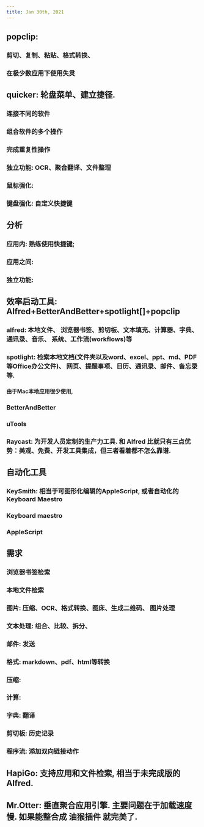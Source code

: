 ```yaml
---
title: Jan 30th, 2021
---
```


## popclip:
### 剪切、复制、粘贴、格式转换、
### 在极少数应用下使用失灵
## quicker: 轮盘菜单、建立捷径.
### 连接不同的软件
### 组合软件的多个操作
### 完成重复性操作
### 独立功能: OCR、聚合翻译、文件整理
### 鼠标强化:
### 键盘强化: 自定义快捷键
## 分析
### 应用内: 熟练使用快捷键;
### 应用之间:
### 独立功能:
## 效率启动工具: Alfred+BetterAndBetter+spotlight[]+popclip
### alfred: 本地文件、 浏览器书签、剪切板、文本填充、计算器、字典、通讯录、音乐、 系统、工作流(workflows)等
### spotlight: 检索本地文档(文件夹以及word、excel、ppt、md、PDF等Office办公文件)、 网页、提醒事项、日历、通讯录、邮件、备忘录等.
#### 由于Mac本地应用很少使用,
### BetterAndBetter
### uTools
### Raycast: 为开发人员定制的生产力工具. 和 Alfred 比就只有三点优势：美观、免费、开发工具集成，但三者看着都不怎么靠谱.
## 自动化工具
### KeySmith: 相当于可图形化编辑的AppleScript, 或者自动化的Keyboard Maestro
### Keyboard maestro
### AppleScript
## 需求
### 浏览器书签检索
### 本地文件检索
### 图片: 压缩、OCR、格式转换、图床、生成二维码、 图片处理
### 文本处理: 组合、比较、拆分、
### 邮件: 发送
### 格式: markdown、pdf、html等转换
### 压缩:
### 计算:
### 字典: 翻译
### 剪切板: 历史记录
### 程序流: 添加双向链接动作
## HapiGo: 支持应用和文件检索, 相当于未完成版的Alfred.
## Mr.Otter: 垂直聚合应用引擎. 主要问题在于加载速度慢. 如果能整合成 **油猴插件** 就完美了.